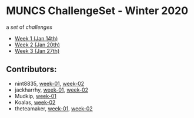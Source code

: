 # MUNCS ChallengeSet - Winter 2020

a _set_ of _challenges_

- [Week 1 (Jan 14th)](./week-01)
- [Week 2 (Jan 20th)](./week-02)
- [Week 3 (Jan 27th)](./week-03)

## Contributors:

- nint8835, [week-01](./week-01/nint8835), [week-02](./week-02/nint8835)
- jackharrhy, [week-01](./week-01/jackharrhy), [week-02](./week-02/jackharrhy)
- Mudkip, [week-01](./week-01/mudkip)
- Koalas, [week-02](./week-02/koalas)
- theteamaker, [week-01](./week-01/theteamaker), [week-02](./week-02/theteamaker)
